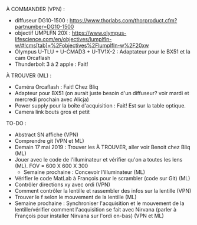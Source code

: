 À COMMANDER (VPN) :
  - diffuseur DG10-1500 : https://www.thorlabs.com/thorproduct.cfm?partnumber=DG10-1500
  - objectif UMPLFN 20X : https://www.olympus-lifescience.com/en/objectives/lumplfln-w/#!cms[tab]=%2Fobjectives%2Flumplfln-w%2F20xw
  - Olympus U-TLU + U-CMAD3 + U-TV1X-2 : Adaptateur pour le BX51 et la cam Orcaflash
  - Thunderbolt 3 à 2 apple : Fait! 

À TROUVER (ML) : 
  - Caméra Orcaflash : Fait! Chez Bliq
  - Adapteur pour BX51 (on aurait juste besoin d'un diffuseur? voir mardi et mercredi prochain avec Alicja)
  - Power supply pour la boîte d'acquisition : Fait! Est sur la table optique.
  - Camera link bouts gros et petit

TO-DO : 
  - Abstract SN affiche (VPN)
  - Comprendre git (VPN et ML)
  - Demain 17 mai 2019 : Trouver les À TROUVER, aller voir Benoit chez Bliq (ML)
  - Jouer avec le code de l'illuminateur et vérifier qu'on a toutes les lens (ML). FOV = 600 X 600 X 300
    - Semaine prochaine : Concevoir l'illuminateur (ML)
  - Vérifier le code MatLab à François pour le scrambler (code sur Git) (ML)
  - Contrôler directions xy avec ordi (VPN)
  - Comment contrôler la lentille et rassembler des infos sur la lentille (VPN)
  - Trouver le f selon le mouvement de la lentille (ML)
  - Semaine prochaine : Synchroniser l'acquisition et le mouvement de la lentille/vérifier comment l'acquisition se fait avec Nirvana (parler à François pour installer Nirvana sur l'ordi en-bas)
    (VPN et ML)
